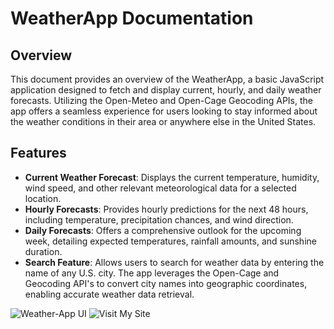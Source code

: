# WeatherApp Documentation

## Overview

This document provides an overview of the WeatherApp, a basic JavaScript application designed to fetch and display current, hourly, and daily weather forecasts. Utilizing the Open-Meteo and Open-Cage Geocoding APIs, the app offers a seamless experience for users looking to stay informed about the weather conditions in their area or anywhere else in the United States.

## Features

- **Current Weather Forecast**: Displays the current temperature, humidity, wind speed, and other relevant meteorological data for a selected location.
- **Hourly Forecasts**: Provides hourly predictions for the next 48 hours, including temperature, precipitation chances, and wind direction.
- **Daily Forecasts**: Offers a comprehensive outlook for the upcoming week, detailing expected temperatures, rainfall amounts, and sunshine duration.
- **Search Feature**: Allows users to search for weather data by entering the name of any U.S. city. The app leverages the Open-Cage and Geocoding API's to convert city names into geographic coordinates, enabling accurate weather data retrieval.

![Weather-App UI](https://i.imgur.com/YJub0q4.png)
![Visit My Site](https://sleek-weather-app.netlify.app/)


